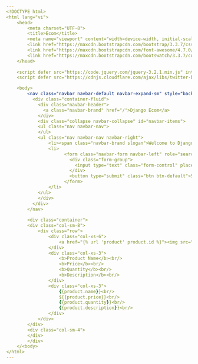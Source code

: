 ```yaml
---
<!DOCTYPE html>
<html lang="vi">
    <head>
        <meta charset="UTF-8">
        <title>Ecom</title>
        <meta name="viewport" content="width=device-width, initial-scale=1">
        <link href="https://maxcdn.bootstrapcdn.com/bootstrap/3.3.7/css/bootstrap.min.css" rel="stylesheet" integrity="sha384-BVYiiSIFeK1dGmJRAkycuHAHRg32OmUcww7on3RYdg4Va+PmSTsz/K68vbdEjh4u" crossorigin="anonymous">
        <link href="https://maxcdn.bootstrapcdn.com/font-awesome/4.7.0/css/font-awesome.min.css" rel="stylesheet" integrity="sha384-wvfXpqpZZVQGK6TAh5PVlGOfQNHSoD2xbE+QkPxCAFlNEevoEH3Sl0sibVcOQVnN" crossorigin="anonymous">
        <link href="https://maxcdn.bootstrapcdn.com/bootswatch/3.3.7/cosmo/bootstrap.min.css" rel="stylesheet" integrity="sha384-h21C2fcDk/eFsW9sC9h0dhokq5pDinLNklTKoxIZRUn3+hvmgQSffLLQ4G4l2eEr" crossorigin="anonymous">
    </head>
    
    <script defer src="https://code.jquery.com/jquery-3.2.1.min.js" integrity="sha256-hwg4gsxgFZhOsEEamdOYGBf13FyQuiTwlAQgxVSNgt4=" crossorigin="anonymous"></script>
    <script defer src="https://cdnjs.cloudflare.com/ajax/libs/twitter-bootstrap/3.3.7/js/bootstrap.min.js"></script>

    <body>
        <nav class="navbar navbar-default navbar-expand-sm" style="background-color: #212121;">
          <div class="container-fluid">
            <div class="navbar-header">
              <a class="navbar-brand" href="/">Django Ecom</a>
            </div>
            <div class="collapse navbar-collapse" id="navbar-items">
            <ul class="nav navbar-nav">   
            </ul>    
            <ul class="nav navbar-nav navbar-right">
                <li><span class="navbar-brand slogan">Welcome to Django</span></li>
                <li>
                      <form class="navbar-form navbar-left" role="search">
                        <div class="form-group">
                          <input type="text" class="form-control" placeholder="Search">
                        </div>
                        <button type="submit" class="btn btn-default">Submit</button>
                      </form>
                </li>
            </ul>
            </div>
          </div>
        </nav>
        
        <div class="container">
        <div class="col-sm-8">
            <div class="row">
                <div class="col-xs-6">
                    <a href="{% url 'product' product.id %}"><img src="/media/{{ product.image }}" /></a>
                </div>
                <div class="col-xs-3">
                    <b>Product Name</b><br/>
                    <b>Price</b><br/>
                    <b>Quantity</b><br/>
                    <b>Description</b><br/>
                </div>
                <div class="col-xs-3">
                    {{product.name}}<br/>
                    ${{product.price}}<br/>
                    {{product.quantity}}<br/>
                    {{product.description}}<br/>
                </div>
            </div>
        </div>
        <div class="col-sm-4">
        </div>
        </div>
    </<body>
</html>
---
```

